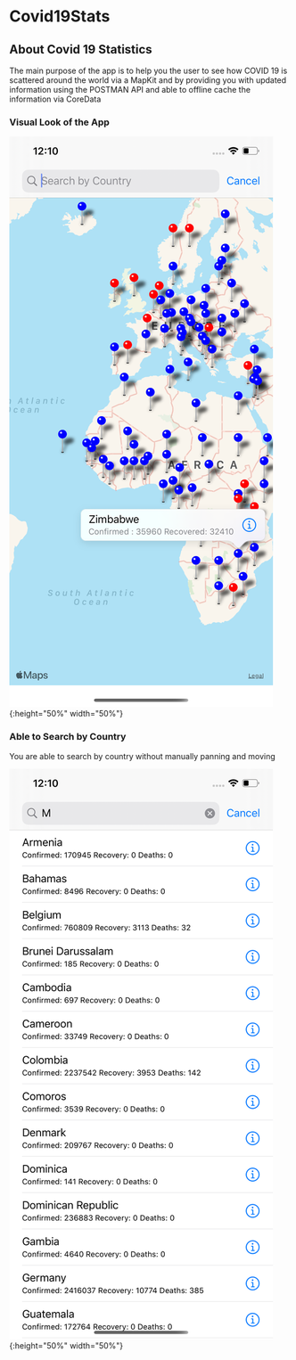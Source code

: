 # Covid19Stats


## About Covid 19 Statistics

The main purpose of the app is to help you the user to see how COVID 19 is scattered around the world via a MapKit and by providing you with updated information using the POSTMAN API and able to offline cache the information via CoreData

### Visual Look of the App



![Reflectly hero image][Reflectly hero image]{:height="50%" width="50%"}

### Able to Search by Country

You are able to search by country without manually panning and moving 

![Dart platform diagram][]{:height="50%" width="50%"}



[Flutter logo]: https://github.com/gondaimgano/Covid19Stats/blob/master/shot1.png
[flutter.dev]: https://github.com/gondaimgano/Covid19Stats/blob/master/sho2.png
[Reflectly hero image]: https://github.com/gondaimgano/Covid19Stats/blob/master/sho2.png

[Dart platform diagram]: https://github.com/gondaimgano/Covid19Stats/blob/master/shot4.png

